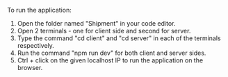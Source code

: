 To run the application:

1. Open the folder named "Shipment" in your code editor.
2. Open 2 terminals - one for client side and second for server.
3. Type the command "cd client" and "cd server" in each of the terminals respectively.
4. Run the command "npm run dev" for both client and server sides.
5. Ctrl + click on the given localhost IP to run the application on the browser.
